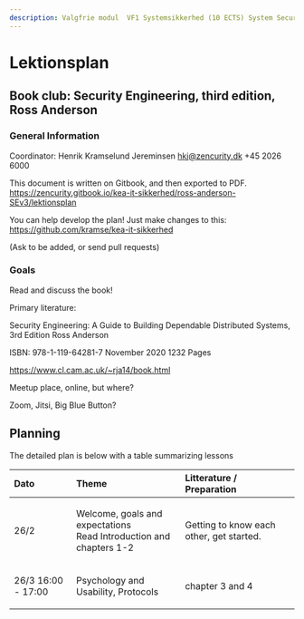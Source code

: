 ```yaml
---
description: Valgfrie modul  VF1 Systemsikkerhed (10 ECTS) System Security
---
```


# Lektionsplan

## Book club:  Security Engineering, third edition, Ross Anderson

### General Information
Coordinator: Henrik Kramselund Jereminsen hkj@zencurity.dk +45 2026 6000


This document is written on Gitbook, and then exported to PDF.
https://zencurity.gitbook.io/kea-it-sikkerhed/ross-anderson-SEv3/lektionsplan

You can help develop the plan! Just make changes to this:
https://github.com/kramse/kea-it-sikkerhed

(Ask to be added, or send pull requests)

### Goals

Read and discuss the book!


Primary literature:

Security Engineering: A Guide to Building Dependable Distributed Systems, 3rd Edition
Ross Anderson

ISBN: 978-1-119-64281-7 November 2020 1232 Pages


https://www.cl.cam.ac.uk/~rja14/book.html


Meetup place, online, but where?

Zoom, Jitsi, Big Blue Button?

## Planning

The detailed plan is below with a table summarizing lessons

<table>
<thead>
<tr>
  <th style="text-align:left">Dato</th>
  <th style="text-align:left">Theme</th>
  <th style="text-align:left">Litterature / Preparation</th>
</tr>
</thead>
<tbody>
    <tr>
      <td style="text-align:left">26/2</td>
      <td style="text-align:left">
        <p>Welcome, goals and expectations</br>
        Read Introduction and chapters 1-2</p>
      </td>
      <td style="text-align:left">
      <p> Getting to know each other, get started.</p>
      </td>
    </tr>
    <tr>
      <td style="text-align:left">26/3 16:00 - 17:00</td>
      <td style="text-align:left"><p>Psychology and Usability, Protocols</p>
      </td>
      <td style="text-align:left">
      <p>chapter 3 and 4 </p>
      </td>
    </tr>
  </tbody>
</table>
